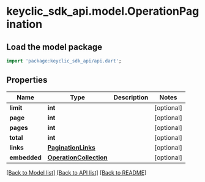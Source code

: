 # keyclic_sdk_api.model.OperationPagination

## Load the model package
```dart
import 'package:keyclic_sdk_api/api.dart';
```

## Properties
Name | Type | Description | Notes
------------ | ------------- | ------------- | -------------
**limit** | **int** |  | [optional] 
**page** | **int** |  | [optional] 
**pages** | **int** |  | [optional] 
**total** | **int** |  | [optional] 
**links** | [**PaginationLinks**](PaginationLinks.md) |  | [optional] 
**embedded** | [**OperationCollection**](OperationCollection.md) |  | [optional] 

[[Back to Model list]](../README.md#documentation-for-models) [[Back to API list]](../README.md#documentation-for-api-endpoints) [[Back to README]](../README.md)


